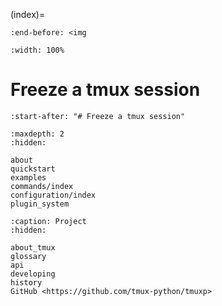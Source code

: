 (index)=

```{include} ../README.md
:end-before: <img
```

```{image} _static/tmuxp-demo.gif
:width: 100%

```

# Freeze a tmux session

```{include} ../README.md
:start-after: "# Freeze a tmux session"
```

```{toctree}
:maxdepth: 2
:hidden:

about
quickstart
examples
commands/index
configuration/index
plugin_system

```

```{toctree}
:caption: Project
:hidden:

about_tmux
glossary
api
developing
history
GitHub <https://github.com/tmux-python/tmuxp>
```
